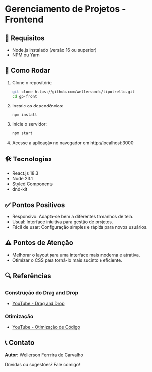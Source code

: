 # Gerenciamento de Projetos - Frontend

## 📌 Requisitos

- Node.js instalado (versão 16 ou superior)
- NPM ou Yarn

## 🚀 Como Rodar

1. Clone o repositório:
   ```bash
   git clone https://github.com/wellersonfc/tipotrello.git
   cd gp-front
   ```

2. Instale as dependências:
   ```bash
   npm install
   ```

3. Inicie o servidor:
   ```bash
   npm start
   ```

4. Acesse a aplicação no navegador em http://localhost:3000

## 🛠️ Tecnologias

- React.js 18.3
- Node 23.1
- Styled Components
- dnd-kit

## ✅ Pontos Positivos

- Responsivo: Adapta-se bem a diferentes tamanhos de tela.
- Usual: Interface intuitiva para gestão de projetos.
- Fácil de usar: Configuração simples e rápida para novos usuários.

## ⚠️ Pontos de Atenção

- Melhorar o layout para uma interface mais moderna e atrativa.
- Otimizar o CSS para torná-lo mais sucinto e eficiente.

## 🔍 Referências

### Construção do Drag and Drop
- [YouTube - Drag and Drop](https://www.youtube.com/watch?v=DVqVQwg_6_4&t=182s)

### Otimização
- [YouTube - Otimização de Código](https://www.youtube.com/watch?v=sBA_SDhIPqQ)

## 📞 Contato

**Autor:** Wellerson Ferreira de Carvalho

Dúvidas ou sugestões? Fale comigo!
